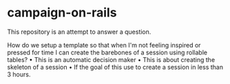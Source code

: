 # campaign-on-rails

This repository is an attempt to answer a question.

How do we setup a template so that when I'm not feeling inspired or pressed for time I can create the barebones of a session using rollable tables?
	• This is an automatic decision maker
	• This is about creating the skeleton of a session
	• If the goal of this use to create a session in less than 3 hours.
